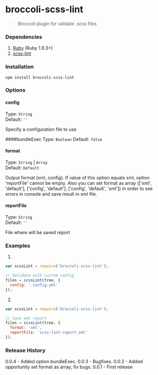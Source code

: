 # broccoli-scss-lint 

> Broccoli plugin for validate .scss files

### Dependencies

1. [Ruby](http://www.ruby-lang.org/en/downloads/) (Ruby 1.9.3+)
2. [scss-lint](https://github.com/causes/scss-lint#installation)

### Installation
```shell
npm install broccoli-scss-lint 
```

### Options

#### config
Type: `String`  
Default: `''`

Specify a configuration file to use

####bundleExec
Type: `Boolean`
Default: `false`

#### format
Type: `String` | `Array`   
Default: `Default`

Output format (xml, config). If value of this option equals xml, option 'reportFile' cannot be empty. Also you can set format as array (['xml', 'default'], ['config', 'default'], ['config', 'default', 'xml']) in order to see errors in console and save result in xml file.  

#### reportFile
Type: `String`  
Default: `''`

File where will be saved report

### Examples
1.
```js
var scssLint = require('broccoli-scss-lint');

// Validate with custom config
files = scssLint(tree, {
  config: '.config.yml'
});

```

2.
```js
var scssLint = require('broccoli-scss-lint');

// Save xml report
files = scssLint(tree, {
  format: 'xml',
  reportFile: 'scss-lint-report.xml'
});
```

### Release History

0.0.4 - Added option bundleExec.
0.0.3 - Bugfixes.
0.0.2 - Added opportunity set format as array, fix bugs.
0.0.1 - First release
